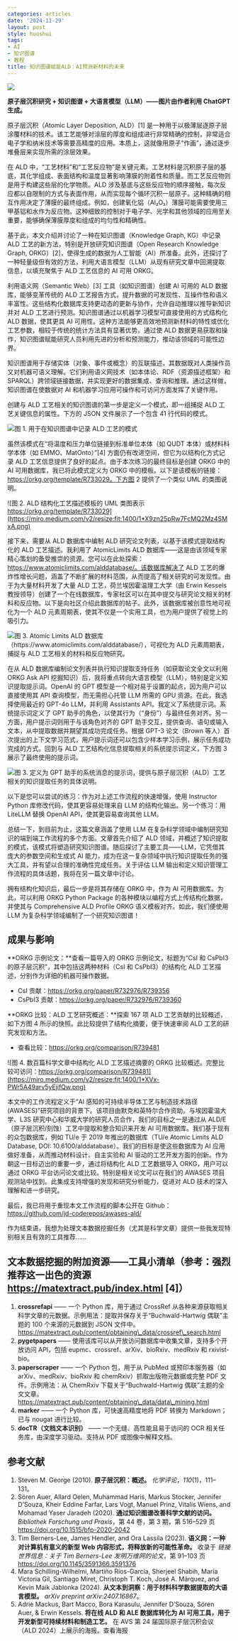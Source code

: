 ```yaml
---
categories: articles
date: '2024-11-29'
layout: post
style: huoshui
tags:
- AI
- 知识图谱
- 教程
title: 知识图谱赋能ALD：AI预测新材料的未来
---
```


![](https://miro.medium.com/v2/resize:fit:1400/1*PpT0t-CjwCCTV92Dqd72_A.jpeg)

**原子层沉积研究 + 知识图谱 + 大语言模型（LLM）——图片由作者利用 ChatGPT 生成。**

原子层沉积（Atomic Layer Deposition, ALD）\[1\] 是一种用于以极薄层逐原子层涂覆材料的技术。该工艺能够对涂层的厚度和组成进行非常精确的控制，非常适合电子学和纳米技术等需要高精度的应用。本质上，这就像用原子“作画”，通过逐步堆叠层来实现所需的涂层效果。

在 ALD 中，“工艺材料”和“工艺反应物”是关键元素。工艺材料是沉积原子层的基底，其化学组成、表面结构和温度显著影响薄膜的附着性和质量。而工艺反应物则是用于构建这些层的化学物质。ALD 涉及基底与这些反应物的顺序接触，每次反应都以自限制的方式与表面作用，从而实现每个循环沉积一层原子。这种精确的相互作用决定了薄膜的最终组成。例如，创建氧化铝（Al₂O₃）薄膜可能需要使用三甲基铝和水作为反应物。这种细致的控制对于电子学、光学和其他领域的应用至关重要，能够确保薄膜厚度和组成的均匀性和精确性。

基于此，本文介绍并讨论了一种在知识图谱（Knowledge Graph, KG）中记录 ALD 工艺的新方法，特别是开放研究知识图谱（Open Research Knowledge Graph, ORKG）\[2\]，使得生成的数据为人工智能（AI）所准备。此外，还探讨了一种轻量级但有效的方法，利用大语言模型（LLM）从现有研究文章中回溯提取信息，以填充聚焦于 ALD 工艺信息的 AI 可用 ORKG。

利用语义网（Semantic Web）\[3\] 工具（如知识图谱）创建 AI 可用的 ALD 数据库，能够变革传统的 ALD 工艺报告方式，提升数据的可发现性、互操作性和语义丰富性。这些结构化数据库支持更动态的更新与协作，允许自动推理以推导新知识并对 ALD 工艺进行预测。知识图谱通过以机器学习模型可直接使用的方式结构化 ALD 数据，使其更具 AI 可用性。这种方法能够更高效地预测新材料的特性或优化工艺参数，相较于传统的统计方法具有显著优势。通过使 ALD 数据更易获取和操作，知识图谱赋能研究人员利用先进的分析和预测能力，推动该领域的可能性边界。

知识图谱用于存储实体（对象、事件或概念）的互联描述，其数据既对人类操作员又对机器可语义理解。它们利用语义网技术（如本体论、RDF（资源描述框架）和 SPARQL）跨领域链接数据，并实现更好的数据集成、查询和推理。通过这样做，知识图谱在使数据对 AI 和机器学习应用可操作和可访问方面发挥了关键作用。

创建与 ALD 工艺相关的知识图谱的第一步是定义一个模式，即一组捕捉 ALD 工艺关键信息的属性。下方的 JSON 文件展示了一个包含 41 行代码的模式。

![图 1. 用于在知识图谱中记录 ALD 工艺的模式](https://miro.medium.com/v2/resize:fit:1400/1*fwQRK_b_jQhVpR697mCBFQ.jpeg)


虽然该模式在“将温度和压力单位链接到标准单位本体（如 QUDT 本体）或材料科学本体（如 EMMO、MatOnto）”\[4\] 方面仍有改进空间，但它为以结构化方式记录 ALD 工艺信息提供了良好的起点。由于本次练习的最终目标是创建 ORKG 中的 AI 可用数据库，我已将此模式定义为 ORKG 中的模板。以下是该模板的链接：https://orkg.org/template/R733029。下方图 2 提供了一个类似 UML 的类图说明。

![图 2. ALD 结构化工艺描述模板的 UML 类图表示 https://orkg.org/template/R733029](https://miro.medium.com/v2/resize:fit:1400/1*X9zn25pRw7FcMQ2Mz4SMxA.png)


接下来，需要从 ALD 数据库中编制 ALD 研究论文列表，以基于该模式提取结构化的 ALD 工艺描述。我利用了 AtomicLimits ALD 数据库——这是由该领域专家精心策划的备受推崇的资源。您可以在此处探索：https://www.atomiclimits.com/alddatabase/。该数据库解决了 ALD 工艺的爆炸性增长问题，涵盖了不断扩展的材料范围，从而提高了相关研究的可发现性。由于为大量材料开发了大量 ALD 工艺，荷兰埃因霍温理工大学（由 Erwin Kessels 教授领导）创建了一个在线数据库，专家社区可以在其中提交与研究论文相关的材料和反应物。以下是向社区介绍此数据库的帖子。此外，该数据库被创意性地可视化为一个 ALD 元素周期表，使其不仅是一个实用工具，也为用户提供了视觉上的吸引力。

![图 3. Atomic Limits ALD 数据库（https://www.atomiclimits.com/alddatabase/），可视化为 ALD 元素周期表，捕捉与 ALD 工艺相关的材料和反应物研究。](https://miro.medium.com/v2/resize:fit:1400/1*f54telmZz2TVI_90BjgZgQ.png)


在从 ALD 数据库编制论文列表并执行知识提取支持任务（如获取论文全文以利用 ORKG Ask API 挖掘知识）后，我将重点转向大语言模型（LLM），特别是定义知识提取提示词。OpenAI 的 GPT 模型是一个相对易于设置的起点，因为用户可以直接使用其 API 查询模型，而无需担心托管 LLM 所需的 GPU 资源。在此，我选择使用最近的 GPT-4o LLM，并利用 Assistants API。我定义了系统提示词。系统提示词定义了 GPT 助手的角色，以使其行为（“身份”）与最终任务对齐。另一方面，用户提示词则用于与该角色对齐的 GPT 助手交互，提供查询、语句或输入文本，从中提取数据并期望其成功完成任务。根据 GPT-3 论文（Brown 等人）首次提出的上下文学习范式，用户提示词还可以包含少样本学习示例，展示任务成功完成的方式。回到与 ALD 工艺结构化信息提取相关的系统提示词定义，下方图 3 展示了最终使用的提示词。

![图 3. 定义为 GPT 助手的系统消息的提示词，提供与原子层沉积（ALD）工艺相关的知识提取任务的具体说明。](https://miro.medium.com/v2/resize:fit:1400/1*GLDHS-JKrDvX9muE0FvVlQ.png)


以下是您可以尝试的练习：作为对上述工作流程的快速增强，使用 Instructor Python 库修改代码，使其更容易处理来自 LLM 的结构化输出。另一个练习：用 LiteLLM 替换 OpenAI API，使其更容易查询其他 LLM。

总结一下，到目前为止，这篇文章涵盖了使用 LLM 在复杂科学领域中编制研究知识的端到端工作流程的多个方面。文章首先介绍了 ALD 领域，并概述了知识提取的模式，该模式将塑造研究知识图谱。随后探讨了主要工具——LLM，它凭借其庞大的参数空间和生成式 AI 能力，成为在这一复杂领域中执行知识提取任务的强大工具，并有望以合理的准确性完成任务。关于评估 LLM 输出和定义知识管理工作流程的具体话题，我将在另一篇文章中讨论。

拥有结构化知识后，最后一步是将其存储在 ORKG 中，作为 AI 可用数据库。为此，可以利用 ORKG Python Package 的各种模块以编程方式上传结构化数据，并使其与 Comprehensive ALD Profile ORKG 语义模板对齐。如此，我们便使用 LLM 为复杂科学领域编制了一个研究知识图谱！

## 成果与影响

**ORKG 示例论文：**查看一篇导入的 ORKG 示例论文，标题为“CsI 和 CsPbI3 的原子层沉积”，其中包括这两种材料（CsI 和 CsPbI3）的结构化 ALD 工艺描述，分别作为详细的机器可操作数据。

- CsI 贡献：https://orkg.org/paper/R732976/R739356
- CsPbI3 贡献：https://orkg.org/paper/R732976/R739360

**ORKG 比较：ALD 工艺研究概述：**探索 167 项 ALD 工艺贡献的比较概述，如下方图 4 所示的快照。此比较提供了结构化摘要，便于快速审阅 ALD 工艺的研究发现和方法。

- 查看比较：https://orkg.org/comparison/R739481

![图 4. 数百篇科学文章中结构化 ALD 工艺描述摘要的 ORKG 比较概述。完整比较可访问：https://orkg.org/comparison/R739481](https://miro.medium.com/v2/resize:fit:1400/1*XVx-PWr5A49arv5yEjifQw.png)


本文中的工作流程定义于“AI 感知的可持续半导体工艺与制造技术路径 (AWASES)”研究项目的背景下。该项目由默克和英特尔合作资助。与埃因霍温大学、L3S 研究中心和华威大学的研究人员合作，我们的目标之一是通过从 ALD/E（原子层沉积/刻蚀）工艺中提取和整合知识来开发 AI 可用数据库。我们基于现有的众包数据库，例如 TU/e 于 2019 年推出的数据库（TU/e Atomic Limits ALD Database, DOI: 10.6100/alddatabase）。我们的目标是使这些数据库为 AI 应用做好准备，从而推动材料设计、自主实验和 AI 驱动的工艺开发方面的创新。作为朝这一目标迈出的重要一步，通过将结构化 ALD 工艺数据导入 ORKG，用户可以通过 ORKG 平台访问论文或比较。特别是相关论文可以在我们的 AWASES 项目观测站中找到。此集成支持增强的发现和研究分析能力，促进对 ALD 技术的深入理解和进一步研究。

最后，我已将用于重现本文工作流程的脚本公开在 Github：https://github.com/jd-coderepos/awases-ald/

作为结束语，我想为处理文本数据挖掘任务（尤其是科学文章）提供一些我发现特别相关且有效的工具推荐……

## 文本数据挖掘的附加资源——工具小清单（参考：强烈推荐这一出色的资源 https://matextract.pub/index.html \[4\]）

1.  **crossrefapi** —— 一个 Python 库，用于通过 CrossRef 从各种来源获取相关科学文章的元数据。示例用法：提取并保存关于“Buchwald-Hartwig 偶联”主题的 100 个来源的元数据到 JSON 文件中。https://matextract.pub/content/obtaining\_data/crossref\_search.html
2.  **pygetpapers** —— 使用该库可以从开放访问数据库中收集文章，支持多个开放访问 API，包括 eupmc、crossref、arXiv、bioRxiv、medRxiv 和 rxivist-bio。
3.  **paperscraper** —— 一个 Python 包，用于从 PubMed 或预印本服务器（如 arXiv、medRxiv、bioRxiv 和 chemRxiv）抓取出版物元数据或完整 PDF 文件。示例用法：从 ChemRxiv 下载关于“Buchwald-Hartwig 偶联”主题的全文文章。https://matextract.pub/content/obtaining\_data/data\_mining.html
4.  **marker** —— 一个 Python 库，可快速高精度地将 PDF 转换为 Markdown；已与 nougat 进行比较。
5.  **docTR（文档文本识别）** —— 一个无缝、高性能且易于访问的 OCR 相关任务库，由深度学习驱动。支持从 PDF 或图像中解释文档。

## 参考文献

1.  Steven M. George (2010). **原子层沉积：概述。** _化学评论_，_110_(1)，111–131。
2.  Sören Auer, Allard Oelen, Muhammad Haris, Markus Stocker, Jennifer D’Souza, Kheir Eddine Farfar, Lars Vogt, Manuel Prinz, Vitalis Wiens, and Mohamad Yaser Jaradeh (2020). **通过知识图谱改善科学文献的访问。** _Bibliothek Forschung und Praxis_，第 44 卷，第 3 期，第 516–529 页 https://doi.org/10.1515/bfp-2020-2042
3.  Tim Berners-Lee, James Hendler, and Ora Lassila (2023). **语义网：一种对计算机有意义的新型 Web 内容形式，将释放新的可能性革命。** 收录于 _链接世界信息：关于 Tim Berners-Lee 发明万维网的论文_，第 91–103 页 https://doi.org/10.1145/3591366.3591376
4.  Mara Schilling-Wilhelmi, Martiño Ríos-García, Sherjeel Shabih, María Victoria Gil, Santiago Miret, Christoph T. Koch, José A. Márquez, and Kevin Maik Jablonka (2024). **从文本到洞察：用于材料科学数据提取的大语言模型。** _arXiv preprint arXiv:2407.16867_。
5.  Adrie Mackus, Bart Macco, Bora Karasulu, Jennifer D’Souza, Sören Auer, & Erwin Kessels. **将在线 ALD 和 ALE 数据库转化为 AI 可用工具，用于开发新型可持续材料和制造工艺。** 在 AVS 第 24 届国际原子层沉积会议（ALD 2024）上展示的海报。查看海报